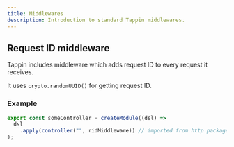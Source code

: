 ```yaml
---
title: Middlewares
description: Introduction to standard Tappin middlewares.
---
```


## Request ID middleware

Tappin includes middleware which adds request ID to every request it receives.

It uses `crypto.randomUUID()` for getting request ID.

### Example

```ts
export const someController = createModule((dsl) =>
  dsl
    .apply(controller("", ridMiddleware)) // imported from http package
);
```
